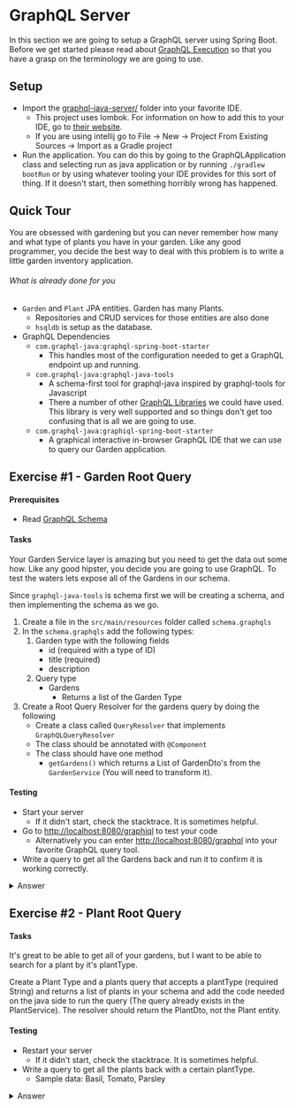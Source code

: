# GraphQL Server

In this section we are going to setup a GraphQL server using Spring Boot. Before we get started please read about 
[GraphQL Execution](https://graphql.github.io/learn/execution/) so that you have a grasp on the terminology we are going
to use.

## Setup
* Import the [graphql-java-server/](graphql-java-server) folder into your favorite IDE.
  * This project uses lombok. For information on how to add this to your IDE, go to [their website](https://projectlombok.org/).
  * If you are using intellij go to File &rarr; New &rarr; Project From Existing Sources &rarr; Import as a Gradle project
* Run the application. You can do this by going to the GraphQLApplication class and selecting run as java application or by
running `./gradlew bootRun` or by using whatever tooling your IDE provides for this sort of thing. If it doesn't start, then
something horribly wrong has happened.

## Quick Tour
You are obsessed with gardening but you can never remember how many and what type of plants you have in your garden. Like
any good programmer, you decide the best way to deal with this problem is to write a little garden inventory application.

###### What is already done for you
* `Garden` and `Plant` JPA entities. Garden has many Plants. 
  * Repositories and CRUD services for those entities are also done
  * `hsqldb` is setup as the database.
* GraphQL Dependencies
  * `com.graphql-java:graphql-spring-boot-starter`
    * This handles most of the configuration needed to get a GraphQL endpoint up and running.
  * `com.graphql-java:graphql-java-tools`
    * A schema-first tool for graphql-java inspired by graphql-tools for Javascript
    * There a number of other [GraphQL Libraries](https://github.com/graphql-java/awesome-graphql-java) we could have used. 
This library is very well supported and so things don't get too confusing that is all we are going to use.
  * `com.graphql-java:graphiql-spring-boot-starter`
    * A graphical interactive in-browser GraphQL IDE that we can use to query our Garden application.
    
## Exercise #1 - Garden Root Query

#### Prerequisites
* Read [GraphQL Schema](https://graphql.org/learn/schema/)

#### Tasks
Your Garden Service layer is amazing but you need to get the data out some how. Like any good hipster, you decide you are
going to use GraphQL. To test the waters lets expose all of the Gardens in our schema.

Since `graphql-java-tools` is schema first we will be creating a schema, and then implementing the schema as we go.

1. Create a file in the `src/main/resources` folder called `schema.graphqls`
2. In the `schema.graphqls` add the following types:
    1. Garden type with the following fields
        * id (required with a type of ID)
        * title (required)
        * description
    2. Query type
        * Gardens
            * Returns a list of the Garden Type
3. Create a Root Query Resolver for the gardens query by doing the following
    * Create a class called `QueryResolver` that implements `GraphQLQueryResolver`
    * The class should be annotated with `@Component`
    * The class should have one method
        * `getGardens()` which returns a List of GardenDto's from the `GardenService` (You will need to transform it).

#### Testing
* Start your server
  * If it didn't start, check the stacktrace. It is sometimes helpful.
* Go to [http://localhost:8080/graphiql](http://localhost:8080/graphiql) to test your code
  * Alternatively you can enter [http://localhost:8080/graphql](http://localhost:8080/graphql) into your favorite GraphQL
  query tool.
* Write a query to get all the Gardens back and run it to confirm it is working correctly.

             
<details><summary>Answer</summary><p>

__schema.graphqls__
```graphql
type Garden {
    id: ID!
    title: String!
    description: String
}

type Query {
    gardens: [Garden]!
}
```

__QueryResolver.java__
```java
package com.jimrennie.graphql.devday.graphql.resolver;

import com.coxautodev.graphql.tools.GraphQLQueryResolver;
import com.jimrennie.graphql.devday.core.entity.Garden;
import com.jimrennie.graphql.devday.core.service.GardenService;
import com.jimrennie.graphql.devday.graphql.api.GardenDto;
import org.springframework.beans.factory.annotation.Autowired;
import org.springframework.stereotype.Component;

import java.util.List;
import java.util.stream.Collectors;

@Component
public class QueryResolver implements GraphQLQueryResolver {

	@Autowired
	private GardenService gardenService;

	public List<GardenDto> getGardens() {
		return gardenService.getGardens()
				.stream()
				.map(this::toGardenDto)
				.collect(Collectors.toList());
	}

	private GardenDto toGardenDto(Garden garden) {
		return new GardenDto()
				.setId(garden.getId())
				.setTitle(garden.getTitle())
				.setDescription(garden.getDescription());
	}

}

```

__Query__
```graphql
query {
  gardens {
    id
    title
    description
  }
}
```

__Response__
```json
{
  "data": {
    "gardens": [
      {
        "id": "1",
        "title": "My First Garden",
        "description": "This garden is full of hope, but also full of weeds."
      },
      {
        "id": "5",
        "title": "Herb Garden",
        "description": "Parsley sage rosemary and thyme... and basil and dill"
      }
    ]
  }
}
```

</p></details>

## Exercise #2 - Plant Root Query

#### Tasks
It's great to be able to get all of your gardens, but I want to be able to search for a plant by it's plantType.

Create a Plant Type and a plants query that accepts a plantType (required String) and returns a list of plants in your schema and add the code needed
on the java side to run the query (The query already exists in the PlantService). The resolver should return the PlantDto, not
the Plant entity.

#### Testing
* Restart your server
  * If it didn't start, check the stacktrace. It is sometimes helpful.
* Write a query to get all the plants back with a certain plantType. 
  * Sample data: Basil, Tomato, Parsley
  
<details><summary>Answer</summary><p>

__schema.graphqls__
```graphql
type Garden {
    id: ID!
    title: String!
    description: String
}

type Plant {
    id: ID!
    plantType: String!
    quantity: Int!
}

type Query {
    gardens: [Garden]!
    plants(plantType: String!): [Plant]!
}
```

__QueryResolver.java__
```java
package com.jimrennie.graphql.devday.graphql.resolver;

import com.coxautodev.graphql.tools.GraphQLQueryResolver;
import com.jimrennie.graphql.devday.core.entity.Garden;
import com.jimrennie.graphql.devday.core.entity.Plant;
import com.jimrennie.graphql.devday.core.service.GardenService;
import com.jimrennie.graphql.devday.core.service.PlantService;
import com.jimrennie.graphql.devday.graphql.api.GardenDto;
import com.jimrennie.graphql.devday.graphql.api.PlantDto;
import org.springframework.beans.factory.annotation.Autowired;
import org.springframework.stereotype.Component;

import java.util.List;
import java.util.stream.Collectors;

@Component
public class QueryResolver implements GraphQLQueryResolver {

	@Autowired
	private GardenService gardenService;
	@Autowired
	private PlantService plantService;

	public List<GardenDto> getGardens() {
		return gardenService.findAllGardens()
				.stream()
				.map(this::toGardenDto)
				.collect(Collectors.toList());
	}

	public List<PlantDto> getPlants(String plantType) {
		return plantService.findPlantsByPlantType(plantType)
				.stream()
				.map(this::toPlantDto)
				.collect(Collectors.toList());
	}

	private GardenDto toGardenDto(Garden garden) {
		return new GardenDto()
				.setId(garden.getId())
				.setTitle(garden.getTitle())
				.setDescription(garden.getDescription());
	}

	private PlantDto toPlantDto(Plant plant) {
		return new PlantDto()
				.setId(plant.getId())
				.setPlantType(plant.getPlantType())
				.setQuantity(plant.getQuantity());
	}

}
```

__Query__
```graphql
query {
  plants(plantType: "basil") {
    id
    plantType
    quantity
  }
}
```

__Response__
```json
{
  "data": {
    "plants": [
      {
        "id": "4",
        "plantType": "Basil",
        "quantity": 11
      },
      {
        "id": "10",
        "plantType": "Basil",
        "quantity": 4
      }
    ]
  }
}
```

</p></details>